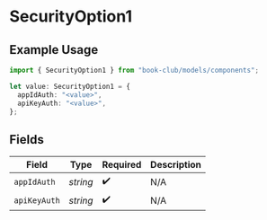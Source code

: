 # SecurityOption1

## Example Usage

```typescript
import { SecurityOption1 } from "book-club/models/components";

let value: SecurityOption1 = {
  appIdAuth: "<value>",
  apiKeyAuth: "<value>",
};
```

## Fields

| Field              | Type               | Required           | Description        |
| ------------------ | ------------------ | ------------------ | ------------------ |
| `appIdAuth`        | *string*           | :heavy_check_mark: | N/A                |
| `apiKeyAuth`       | *string*           | :heavy_check_mark: | N/A                |